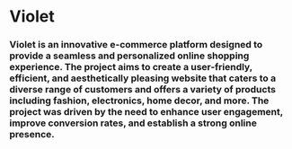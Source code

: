 # Violet

### Violet is an innovative e-commerce platform designed to provide a seamless and personalized online shopping experience. The project aims to create a user-friendly, efficient, and aesthetically pleasing website that caters to a diverse range of customers and offers a variety of products including fashion, electronics, home decor, and more. The project was driven by the need to enhance user engagement, improve conversion rates, and establish a strong online presence.
